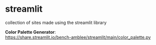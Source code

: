 # streamlit
collection of sites made using the streamlit library

**Color Palette Generator**:   
https://share.streamlit.io/bench-amblee/streamlit/main/color_palette.py
